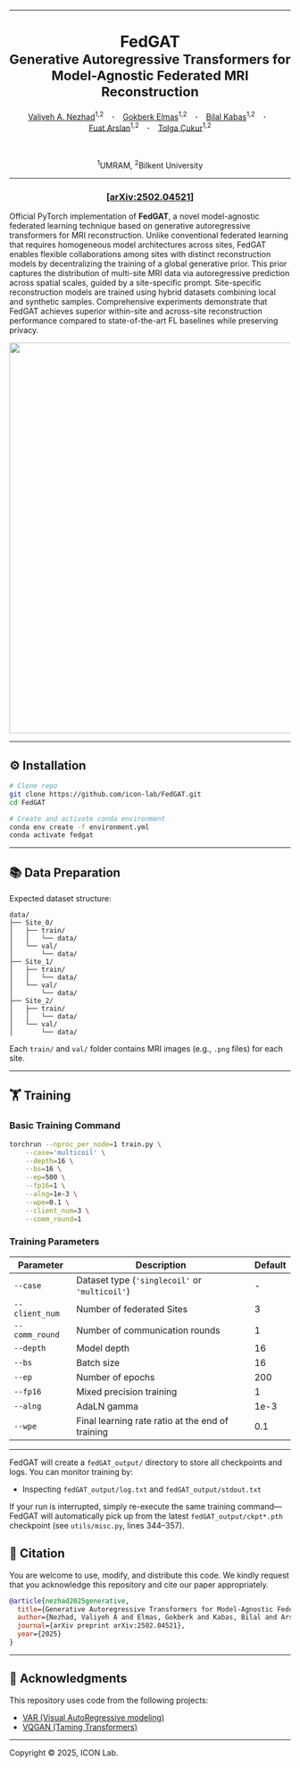 <!--# FedGAT
Official implementation of FedGAT: Generative Autoregressive Transformers Model-Agnostic Federated MRI Reconstruction -->
<hr>
<h1 align="center">
  FedGAT <br>
  <sub>Generative Autoregressive Transformers for Model-Agnostic Federated MRI Reconstruction</sub>
</h1>

<div align="center">
  <a href="https://github.com/Valiyeh" target="_blank">Valiyeh&nbsp;A. Nezhad</a><sup>1,2</sup> &ensp; <b>&middot;</b> &ensp;
  <a href="https://github.com/gelmas07" target="_blank">Gokberk&nbsp;Elmas</a><sup>1,2</sup> &ensp; <b>&middot;</b> &ensp;
  <a href="https://bilalkabas.github.io/" target="_blank">Bilal&nbsp;Kabas</a><sup>1,2</sup> &ensp; <b>&middot;</b> &ensp;
  <a href="https://github.com/fuat-arslan" target="_blank">Fuat&nbsp;Arslan</a><sup>1,2</sup> &ensp; <b>&middot;</b> &ensp;
  <a href="https://kilyos.ee.bilkent.edu.tr/~cukur/" target="_blank">Tolga&nbsp;Çukur</a><sup>1,2</sup>

  <br><br>
  <sup>1</sup>UMRAM, <sup>2</sup>Bilkent University
</div>
<hr>

<h3 align="center">[<a href="https://arxiv.org/abs/2502.04521">arXiv:2502.04521</a>]</h3>

Official PyTorch implementation of **FedGAT**, a novel model-agnostic federated learning technique based on generative autoregressive transformers for MRI reconstruction. Unlike conventional federated learning that requires homogeneous model architectures across sites, FedGAT enables flexible collaborations among sites with distinct reconstruction models by decentralizing the training of a global generative prior. This prior captures the distribution of multi-site MRI data via autoregressive prediction across spatial scales, guided by a site-specific prompt. Site-specific reconstruction models are trained using hybrid datasets combining local and synthetic samples. Comprehensive experiments demonstrate that FedGAT achieves superior within-site and across-site reconstruction performance compared to state-of-the-art FL baselines while preserving privacy.

<div align="center">
  <img src="figures/fedgat.png" width="700"/>
</div>

---

## ⚙️ Installation

```bash
# Clone repo
git clone https://github.com/icon-lab/FedGAT.git
cd FedGAT

# Create and activate conda environment
conda env create -f environment.yml
conda activate fedgat
```

---

## 📚 Data Preparation

Expected dataset structure:

```
data/
├── Site_0/
│   ├── train/
│   │   └── data/
│   └── val/
│       └── data/
├── Site_1/
│   ├── train/
│   │   └── data/
│   └── val/
│       └── data/
├── Site_2/
│   ├── train/
│   │   └── data/
│   └── val/
│       └── data/
```

Each `train/` and `val/` folder contains MRI images (e.g., `.png` files) for each site.

---

## 🏋️ Training

### Basic Training Command

```bash
torchrun --nproc_per_node=1 train.py \
    --case='multicoil' \
    --depth=16 \
    --bs=16 \
    --ep=500 \
    --fp16=1 \
    --alng=1e-3 \
    --wpe=0.1 \
    --client_num=3 \
    --comm_round=1

```


### Training Parameters

| Parameter        | Description                                       | Default |
|------------------|---------------------------------------------------|---------|
| `--case`         | Dataset type (`'singlecoil'` or `'multicoil'`)      | -       |
| `--client_num`   | Number of federated Sites                       | 3       |
| `--comm_round`   | Number of communication rounds                   | 1       |
| `--depth`        | Model depth                                       | 16      |
| `--bs`           | Batch size                                        | 16      |
| `--ep`           | Number of epochs                                  | 200     |
| `--fp16`         | Mixed precision training                          | 1       |
| `--alng`         | AdaLN gamma                                        | 1e-3    |
| `--wpe`          | Final learning rate ratio at the end of training   | 0.1     |


---

FedGAT will create a `fedGAT_output/` directory to store all checkpoints and logs. You can monitor training by:

- Inspecting `fedGAT_output/log.txt` and `fedGAT_output/stdout.txt`  

If your run is interrupted, simply re-execute the same training command—FedGAT will automatically pick up from the latest `fedGAT_output/ckpt*.pth` checkpoint (see `utils/misc.py`, lines 344–357).


## 📖 Citation

You are welcome to use, modify, and distribute this code. We kindly request that you acknowledge this repository and cite our paper appropriately.

```bibtex
@article{nezhad2025generative,
  title={Generative Autoregressive Transformers for Model-Agnostic Federated MRI Reconstruction},
  author={Nezhad, Valiyeh A and Elmas, Gokberk and Kabas, Bilal and Arslan, Fuat and {\c{C}}ukur, Tolga},
  journal={arXiv preprint arXiv:2502.04521},
  year={2025}
}
```

---

## 🙏 Acknowledgments

This repository uses code from the following projects:
- [VAR (Visual AutoRegressive modeling)](https://github.com/FoundationVision/VAR)
- [VQGAN (Taming Transformers)](https://github.com/CompVis/taming-transformers)


---

Copyright © 2025, ICON Lab.
